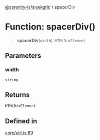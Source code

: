[@serenity-is/sleekgrid](../README.md) / spacerDiv

# Function: spacerDiv()

> **spacerDiv**(`width`): `HTMLDivElement`

## Parameters

### width

`string`

## Returns

`HTMLDivElement`

## Defined in

[core/util.ts:89](https://github.com/serenity-is/sleekgrid/blob/master/src/core/util.ts#L89)
